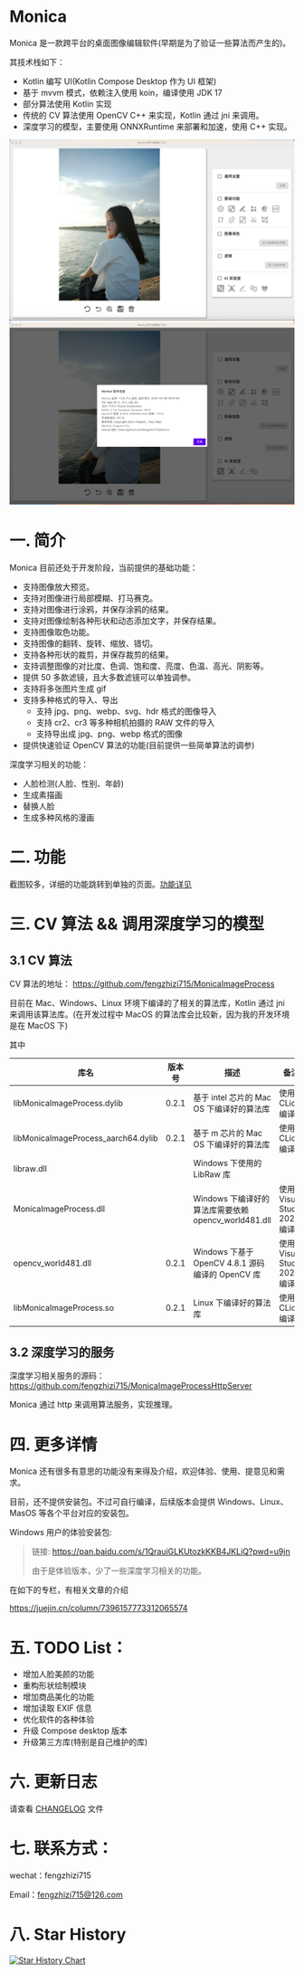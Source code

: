 # Monica
Monica 是一款跨平台的桌面图像编辑软件(早期是为了验证一些算法而产生的)。

其技术栈如下：
* Kotlin 编写 UI(Kotlin Compose Desktop 作为 UI 框架)
* 基于 mvvm 模式，依赖注入使用 koin，编译使用 JDK 17
* 部分算法使用 Kotlin 实现
* 传统的 CV 算法使用 OpenCV C++ 来实现，Kotlin 通过 jni 来调用。
* 深度学习的模型，主要使用 ONNXRuntime 来部署和加速，使用 C++ 实现。

![](images/screenshot.png)
![](images/screenshot-version.png)

# 一. 简介

Monica 目前还处于开发阶段，当前提供的基础功能：

* 支持图像放大预览。
* 支持对图像进行局部模糊、打马赛克。
* 支持对图像进行涂鸦，并保存涂鸦的结果。
* 支持对图像绘制各种形状和动态添加文字，并保存结果。
* 支持图像取色功能。
* 支持图像的翻转、旋转、缩放、错切。
* 支持各种形状的裁剪，并保存裁剪的结果。
* 支持调整图像的对比度、色调、饱和度、亮度、色温、高光、阴影等。
* 提供 50 多款滤镜，且大多数滤镜可以单独调参。
* 支持将多张图片生成 gif
* 支持多种格式的导入、导出
  * 支持 jpg、png、webp、svg、hdr 格式的图像导入
  * 支持 cr2、cr3 等多种相机拍摄的 RAW 文件的导入
  * 支持导出成 jpg、png、webp 格式的图像
* 提供快速验证 OpenCV 算法的功能(目前提供一些简单算法的调参)

深度学习相关的功能：

* 人脸检测(人脸、性别、年龄)
* 生成素描画
* 替换人脸
* 生成多种风格的漫画


# 二. 功能

截图较多，详细的功能跳转到单独的页面。[功能详见](FUNCTION.md)


# 三. CV 算法 && 调用深度学习的模型

## 3.1 CV 算法

CV 算法的地址：
https://github.com/fengzhizi715/MonicaImageProcess

目前在 Mac、Windows、Linux 环境下编译的了相关的算法库，Kotlin 通过 jni 来调用该算法库。(在开发过程中 MacOS 的算法库会比较新，因为我的开发环境是在 MacOS 下)

其中

| 库名                                  | 版本号   | 描述                                       | 备注                  |
|-------------------------------------|-------|------------------------------------------|---------------------|
| libMonicaImageProcess.dylib         | 0.2.1 | 基于 intel 芯片的 Mac OS 下编译好的算法库             | 使用 CLion 编译         |
| libMonicaImageProcess_aarch64.dylib | 0.2.1 | 基于 m 芯片的 Mac OS 下编译好的算法库                 | 使用 CLion 编译         |
| libraw.dll                          |       | Windows 下使用的 LibRaw 库                    |                     |
| MonicaImageProcess.dll              |       | Windows 下编译好的算法库需要依赖 opencv_world481.dll | 使用 Visual Studio 2022 编译 |
| opencv_world481.dll                 | 0.2.1 | Windows 下基于 OpenCV 4.8.1 源码编译的 OpenCV 库  | 使用 Visual Studio 2022 编译 |
| libMonicaImageProcess.so            | 0.2.1 | Linux 下编译好的算法库                           | 使用 CLion 编译         |


## 3.2 深度学习的服务

深度学习相关服务的源码：https://github.com/fengzhizi715/MonicaImageProcessHttpServer

Monica 通过 http 来调用算法服务，实现推理。


# 四. 更多详情

Monica 还有很多有意思的功能没有来得及介绍，欢迎体验、使用、提意见和需求。

目前，还不提供安装包。不过可自行编译，后续版本会提供 Windows、Linux、MasOS 等各个平台对应的安装包。

Windows 用户的体验安装包: 
> 链接: https://pan.baidu.com/s/1QrauiGLKUtozkKKB4JKLiQ?pwd=u9jn
> 
> 由于是体验版本，少了一些深度学习相关的功能。

在如下的专栏，有相关文章的介绍

https://juejin.cn/column/7396157773312065574


# 五. TODO List：

* 增加人脸美颜的功能
* 重构形状绘制模块
* 增加商品美化的功能
* 增加读取 EXIF 信息
* 优化软件的各种体验
* 升级 Compose desktop 版本
* 升级第三方库(特别是自己维护的库)


# 六. 更新日志

请查看 [CHANGELOG](CHANGELOG.md) 文件


# 七. 联系方式：

wechat：fengzhizi715

Email：fengzhizi715@126.com


# 八. Star History

[![Star History Chart](https://api.star-history.com/svg?repos=fengzhizi715/Monica&type=Date)](https://star-history.com/#fengzhizi715/Monica&Date)